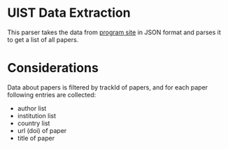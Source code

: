 # UIST Data Extraction
This parser takes the data from [program site](https://programs.sigchi.org/) in JSON format and parses it to get a list of all papers. 

# Considerations
Data about papers is filtered by trackId of papers, and for each paper following entries are collected:
* author list
* institution list 
* country list 
* url (doi) of paper
* title of paper
